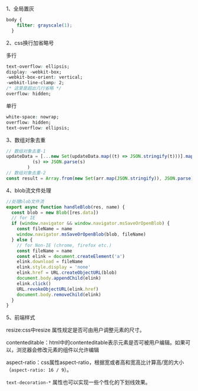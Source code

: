 1、全局置灰

```css
body {
    filter: grayscale(1);
  }
```

2、css换行加省略号

多行

```css
text-overflow: ellipsis;
display: -webkit-box;
-webkit-box-orient: vertical;
-webkit-line-clamp: 2;
/* 这里是超出几行省略 */
overflow: hidden;
```

单行

```css
white-space: nowrap;
overflow: hidden;
text-overflow: ellipsis;
```

3、数组对象去重

```js
// 数组对象去重-1
updateData = [...new Set(updateData.map((t) => JSON.stringify(t)))].map(
          (s) => JSON.parse(s)
        )
// 数组对象去重-2
const result = Array.from(new Set(arr.map(JSON.stringify)), JSON.parse);
```

4、blob流文件处理

```js
//处理blob文件流
export async function handleBlob(res, name) {
  const blob = new Blob([res.data])
  // for IE
  if (window.navigator && window.navigator.msSaveOrOpenBlob) {
    const fileName = name
    window.navigator.msSaveOrOpenBlob(blob, fileName)
  } else {
    // for Non-IE (chrome, firefox etc.)
    const fileName = name
    const elink = document.createElement('a')
    elink.download = fileName
    elink.style.display = 'none'
    elink.href = URL.createObjectURL(blob)
    document.body.appendChild(elink)
    elink.click()
    URL.revokeObjectURL(elink.href)
    document.body.removeChild(elink)
  }
}
```

5、前端样式

resize:css中resize 属性规定是否可由用户调整元素的尺寸。

contenteditable：html中的contenteditable表示元素是否可被用户编辑。如果可以，浏览器会修改元素的组件以允许编辑

aspect-ratio：css属性aspect-ratio，根据宽或者高和宽高比计算高/宽的大小（`aspect-ratio: 16 / 9`）。

`text-decoration-*` 属性也可以实现一些个性化的下划线效果。
